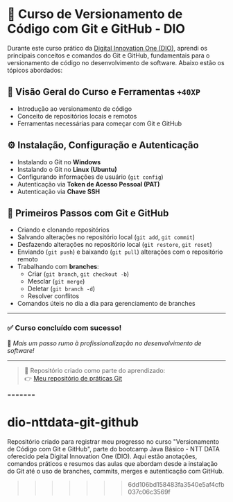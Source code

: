# 🚀 Curso de Versionamento de Código com Git e GitHub - DIO

Durante este curso prático da [Digital Innovation One (DIO)](https://www.dio.me/), aprendi os principais conceitos e comandos do Git e GitHub, fundamentais para o versionamento de código no desenvolvimento de software. Abaixo estão os tópicos abordados:

## 📌 Visão Geral do Curso e Ferramentas `+40XP`
- Introdução ao versionamento de código
- Conceito de repositórios locais e remotos
- Ferramentas necessárias para começar com Git e GitHub

## ⚙️ Instalação, Configuração e Autenticação 
- Instalando o Git no **Windows**
- Instalando o Git no **Linux (Ubuntu)**
- Configurando informações de usuário (`git config`)
- Autenticação via **Token de Acesso Pessoal (PAT)**
- Autenticação via **Chave SSH**

## 👣 Primeiros Passos com Git e GitHub 
- Criando e clonando repositórios
- Salvando alterações no repositório local (`git add`, `git commit`)
- Desfazendo alterações no repositório local (`git restore`, `git reset`)
- Enviando (`git push`) e baixando (`git pull`) alterações com o repositório remoto
- Trabalhando com **branches**:
  - Criar (`git branch`, `git checkout -b`)
  - Mesclar (`git merge`)
  - Deletar (`git branch -d`)
  - Resolver conflitos
- Comandos úteis no dia a dia para gerenciamento de branches

---

### ✅ Curso concluído com sucesso!  

🚀 *Mais um passo rumo à profissionalização no desenvolvimento de software!*

---

> 📂 Repositório criado como parte do aprendizado:  
> 👉 [Meu repositório de práticas Git](https://github.com/fattal66/dio-nttdata-git-github.git) 

=======
# dio-nttdata-git-github
Repositório criado para registrar meu progresso no curso "Versionamento de Código com Git e GitHub", parte do bootcamp Java Básico - NTT DATA oferecido pela Digital Innovation One (DIO).  Aqui estão anotações, comandos práticos e resumos das aulas que abordam desde a instalação do Git até o uso de branches, commits, merges e autenticação com GitHub.
>>>>>>> 6dd106bd158483fa3540e5af4cfb037c06c3569f

